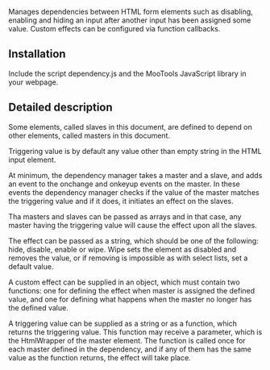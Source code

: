 Manages dependencies between HTML form elements such as disabling, enabling and hiding an input after
another input has been assigned some value. Custom effects can be configured via
function callbacks.

Installation
--------------------
Include the script dependency.js and the MooTools JavaScript library in your webpage.

Detailed description
--------------------
Some elements, called slaves in this document, are defined to depend on other elements, called masters in this document.

Triggering value is by default any value other than empty string in the HTML input element.

At minimum, the dependency manager takes a master and a slave, and adds an event to the onchange and onkeyup events on the master. In these events the dependency manager checks if the value of the master matches the triggering value and if it does, it initiates an effect on the slaves.

Tha masters and slaves can be passed as arrays and in that case, any master having the triggering value will cause the effect upon all the slaves.

The effect can be passed as a string, which should be one of the following: hide, disable, enable or wipe. Wipe sets the element as disabled and removes the value, or if removing is impossible as with select lists, set a default value. 

A custom effect can be supplied in an object, which must contain two functions: one for defining the effect when master is assigned the defined value, and one for defining what happens when the master no longer has the defined value.

A triggering value can be supplied as a string or as a function, which returns the triggering value. This function may receive a parameter, which is the HtmlWrapper of the master element. The function is called once for each master defined in the dependency, and if any of them has the same value as the function returns, the effect will take place.
